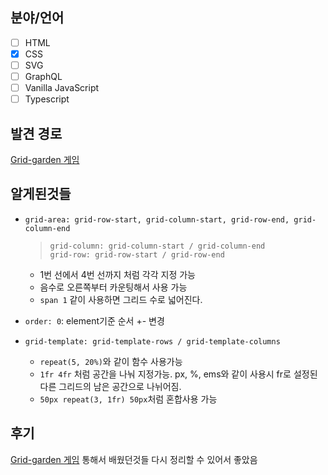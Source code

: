 ## 분야/언어
  - [ ] HTML
  - [x] CSS
  - [ ] SVG
  - [ ] GraphQL
  - [ ] Vanilla JavaScript
  - [ ] Typescript

## 발견 경로
[Grid-garden 게임](https://codepip.com/games/grid-garden/#ko)

## 알게된것들
- `grid-area: grid-row-start, grid-column-start, grid-row-end, grid-column-end`
    > `grid-column: grid-column-start / grid-column-end` <br/>
    > `grid-row: grid-row-start / grid-row-end`

    - 1번 선에서 4번 선까지 처럼 각각 지정 가능
    - 음수로 오른쪽부터 카운팅해서 사용 가능
    - `span 1` 같이 사용하면 그리드 수로 넓어진다.
- `order: 0`: element기준 순서 +- 변경
- `grid-template: grid-template-rows / grid-template-columns`
    - `repeat(5, 20%)`와 같이 함수 사용가능
    - `1fr 4fr` 처럼 공간을 나눠 지정가능. px, %, ems와 같이 사용시 fr로 설정된 다른 그리드의 남은 공간으로 나뉘어짐.
    - `50px repeat(3, 1fr) 50px`처럼 혼합사용 가능

## 후기
[Grid-garden 게임](https://codepip.com/games/grid-garden/#ko) 통해서 배웠던것들 다시 정리할 수 있어서 좋았음
